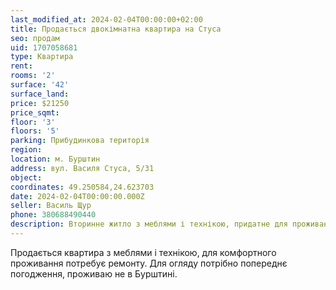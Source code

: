 ```yaml
---
last_modified_at: 2024-02-04T00:00:00+02:00
title: Продається двокімнатна квартира на Стуса
seo: продам
uid: 1707058681
type: Квартира
rent:
rooms: '2'
surface: '42'
surface_land:
price: $21250
price_sqmt:
floor: '3'
floors: '5'
parking: Прибудинкова територія
region:
location: м. Бурштин
address: вул. Василя Стуса, 5/31
object:
coordinates: 49.250584,24.623703
date: 2024-02-04T00:00:00.000Z
seller: Василь Щур
phone: 380688490440
description: Вторинне житло з меблями і технікою, придатне для проживання
---
```


Продається квартира з меблями і технікою, для комфортного проживання потребує ремонту. Для огляду потрібно попереднє погодження, проживаю не в Бурштині.
